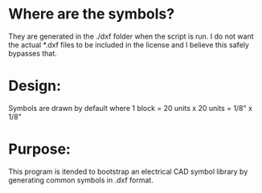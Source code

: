 # Where are the symbols?

They are generated in the ./dxf folder when the script is run.  I do not want the actual \*.dxf files to be included in the license and I believe this safely bypasses that.

# Design:

Symbols are drawn by default where 1 block = 20 units x 20 units = 1/8" x 1/8"

# Purpose:

This program is itended to bootstrap an electrical CAD symbol library by generating common symbols in .dxf format.
